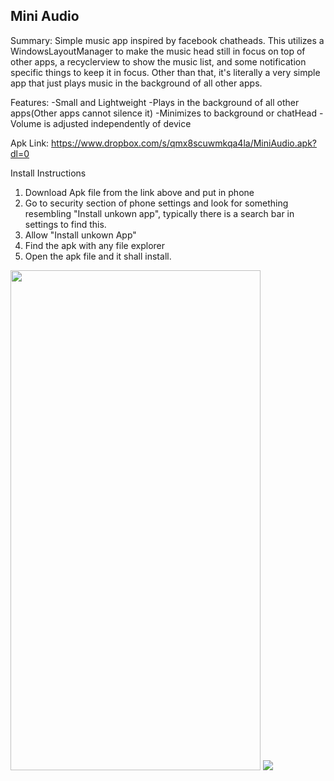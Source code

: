 <h2>Mini Audio</h2>
Summary: Simple music app inspired by facebook chatheads. This utilizes a WindowsLayoutManager to make the music head still in focus on top of other apps, a recyclerview to show the music list, and some notification specific things to keep it in focus. Other than that, it's literally a very simple app that just plays music in the background of all other apps.

Features: -Small and Lightweight -Plays in the background of all other apps(Other apps cannot silence it) -Minimizes to background or chatHead -Volume is adjusted independently of device

Apk Link: https://www.dropbox.com/s/qmx8scuwmkqa4la/MiniAudio.apk?dl=0

Install Instructions

1. Download Apk file from the link above and put in phone
2. Go to security section of phone settings and look for something resembling "Install unkown app", typically there is a search bar in settings to find this.
3. Allow "Install unkown App"
4. Find the apk with any file explorer
5. Open the apk file and it shall install.

<img  height="800" width="400" src="https://user-images.githubusercontent.com/30193978/52017941-b106f780-249d-11e9-9998-b5dc15ec0f67.jpg">
<img src="https://user-images.githubusercontent.com/30193978/52017942-b106f780-249d-11e9-8de5-fadc1192f65b.jpg">

